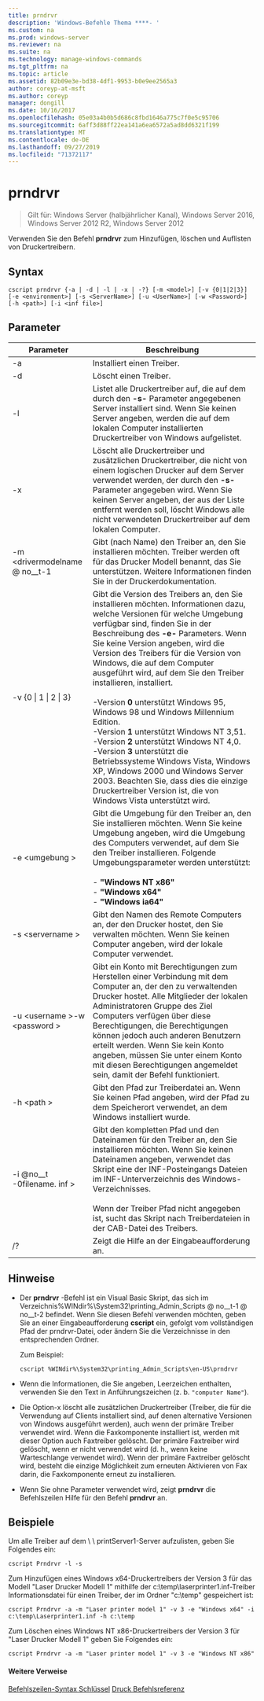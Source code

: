 ```yaml
---
title: prndrvr
description: 'Windows-Befehle Thema ****- '
ms.custom: na
ms.prod: windows-server
ms.reviewer: na
ms.suite: na
ms.technology: manage-windows-commands
ms.tgt_pltfrm: na
ms.topic: article
ms.assetid: 82b09e3e-bd38-4df1-9953-b0e9ee2565a3
author: coreyp-at-msft
ms.author: coreyp
manager: dongill
ms.date: 10/16/2017
ms.openlocfilehash: 05e03a4b0b5d686c8fbd1646a775c7f0e5c95706
ms.sourcegitcommit: 6aff3d88ff22ea141a6ea6572a5ad8dd6321f199
ms.translationtype: MT
ms.contentlocale: de-DE
ms.lasthandoff: 09/27/2019
ms.locfileid: "71372117"
---
```

# <a name="prndrvr"></a>prndrvr

>Gilt für: Windows Server (halbjährlicher Kanal), Windows Server 2016, Windows Server 2012 R2, Windows Server 2012

Verwenden Sie den Befehl **prndrvr** zum Hinzufügen, löschen und Auflisten von Druckertreibern.

## <a name="syntax"></a>Syntax
```
cscript prndrvr {-a | -d | -l | -x | -?} [-m <model>] [-v {0|1|2|3}] 
[-e <environment>] [-s <ServerName>] [-u <UserName>] [-w <Password>] 
[-h <path>] [-i <inf file>]
```

## <a name="parameters"></a>Parameter

|Parameter|Beschreibung|
|-------|--------|
|-a|Installiert einen Treiber.|
|-d|Löscht einen Treiber.|
|-l|Listet alle Druckertreiber auf, die auf dem durch den **-s-** Parameter angegebenen Server installiert sind. Wenn Sie keinen Server angeben, werden die auf dem lokalen Computer installierten Druckertreiber von Windows aufgelistet.|
|-x|Löscht alle Druckertreiber und zusätzlichen Druckertreiber, die nicht von einem logischen Drucker auf dem Server verwendet werden, der durch den **-s-** Parameter angegeben wird. Wenn Sie keinen Server angeben, der aus der Liste entfernt werden soll, löscht Windows alle nicht verwendeten Druckertreiber auf dem lokalen Computer.|
|-m \<drivermodelname @ no__t-1|Gibt (nach Name) den Treiber an, den Sie installieren möchten. Treiber werden oft für das Drucker Modell benannt, das Sie unterstützen. Weitere Informationen finden Sie in der Druckerdokumentation.|
|-v {0 &#124; 1 &#124; 2 &#124; 3}|Gibt die Version des Treibers an, den Sie installieren möchten. Informationen dazu, welche Versionen für welche Umgebung verfügbar sind, finden Sie in der Beschreibung des **-e-** Parameters. Wenn Sie keine Version angeben, wird die Version des Treibers für die Version von Windows, die auf dem Computer ausgeführt wird, auf dem Sie den Treiber installieren, installiert.<br /><br />-Version **0** unterstützt Windows 95, Windows 98 und Windows Millennium Edition.<br />-Version **1** unterstützt Windows NT 3,51.<br />-Version **2** unterstützt Windows NT 4,0.<br />-Version **3** unterstützt die Betriebssysteme Windows Vista, Windows XP, Windows 2000 und Windows Server 2003. Beachten Sie, dass dies die einzige Druckertreiber Version ist, die von Windows Vista unterstützt wird.|
|-e \<umgebung >|Gibt die Umgebung für den Treiber an, den Sie installieren möchten. Wenn Sie keine Umgebung angeben, wird die Umgebung des Computers verwendet, auf dem Sie den Treiber installieren. Folgende Umgebungsparameter werden unterstützt:<br /><br />-    **"Windows NT x86"**<br />-    **"Windows x64"**<br />-    **"Windows ia64"**|
|-s \<servername >|Gibt den Namen des Remote Computers an, der den Drucker hostet, den Sie verwalten möchten. Wenn Sie keinen Computer angeben, wird der lokale Computer verwendet.|
|-u \<username >-w \<password >|Gibt ein Konto mit Berechtigungen zum Herstellen einer Verbindung mit dem Computer an, der den zu verwaltenden Drucker hostet. Alle Mitglieder der lokalen Administratoren Gruppe des Ziel Computers verfügen über diese Berechtigungen, die Berechtigungen können jedoch auch anderen Benutzern erteilt werden. Wenn Sie kein Konto angeben, müssen Sie unter einem Konto mit diesen Berechtigungen angemeldet sein, damit der Befehl funktioniert.|
|-h \<path >|Gibt den Pfad zur Treiberdatei an. Wenn Sie keinen Pfad angeben, wird der Pfad zu dem Speicherort verwendet, an dem Windows installiert wurde.|
|-i @no__t -0filename. inf >|Gibt den kompletten Pfad und den Dateinamen für den Treiber an, den Sie installieren möchten. Wenn Sie keinen Dateinamen angeben, verwendet das Skript eine der INF-Posteingangs Dateien im INF-Unterverzeichnis des Windows-Verzeichnisses.<br /><br />Wenn der Treiber Pfad nicht angegeben ist, sucht das Skript nach Treiberdateien in der CAB-Datei des Treibers.|
|/?|Zeigt die Hilfe an der Eingabeaufforderung an.|

## <a name="remarks"></a>Hinweise
- Der **prndrvr** -Befehl ist ein Visual Basic Skript, das sich im Verzeichnis%WINdir%\System32\printing_Admin_Scripts @ no__t-1 @ no__t-2 befindet. Wenn Sie diesen Befehl verwenden möchten, geben Sie an einer Eingabeaufforderung **cscript** ein, gefolgt vom vollständigen Pfad der prndrvr-Datei, oder ändern Sie die Verzeichnisse in den entsprechenden Ordner.

  Zum Beispiel:
  ```
  cscript %WINdir%\System32\printing_Admin_Scripts\en-US\prndrvr
  ```
- Wenn die Informationen, die Sie angeben, Leerzeichen enthalten, verwenden Sie den Text in Anführungszeichen (z. b. `"computer Name"`).
- Die Option-x löscht alle zusätzlichen Druckertreiber (Treiber, die für die Verwendung auf Clients installiert sind, auf denen alternative Versionen von Windows ausgeführt werden), auch wenn der primäre Treiber verwendet wird. Wenn die Faxkomponente installiert ist, werden mit dieser Option auch Faxtreiber gelöscht. Der primäre Faxtreiber wird gelöscht, wenn er nicht verwendet wird (d. h., wenn keine Warteschlange verwendet wird). Wenn der primäre Faxtreiber gelöscht wird, besteht die einzige Möglichkeit zum erneuten Aktivieren von Fax darin, die Faxkomponente erneut zu installieren.
- Wenn Sie ohne Parameter verwendet wird, zeigt **prndrvr** die Befehlszeilen Hilfe für den Befehl **prndrvr** an.

## <a name="BKMK_examples"></a>Beispiele

Um alle Treiber auf dem \\ \ printServer1-Server aufzulisten, geben Sie Folgendes ein:
```
cscript Prndrvr -l -s
```

Zum Hinzufügen eines Windows x64-Druckertreibers der Version 3 für das Modell "Laser Drucker Modell 1" mithilfe der c:\temp\laserprinter1.inf-Treiber Informationsdatei für einen Treiber, der im Ordner "c:\temp" gespeichert ist:
```
cscript Prndrvr -a -m "Laser printer model 1" -v 3 -e "Windows x64" -i c:\temp\Laserprinter1.inf -h c:\temp
```

Zum Löschen eines Windows NT x86-Druckertreibers der Version 3 für "Laser Drucker Modell 1" geben Sie Folgendes ein:
```
cscript Prndrvr -a -m "Laser printer model 1" -v 3 -e "Windows NT x86" 
```

#### <a name="additional-references"></a>Weitere Verweise
[Befehlszeilen-Syntax Schlüssel](command-line-syntax-key.md)
[Druck Befehlsreferenz](print-command-reference.md)
